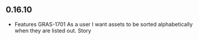 ## 0.16.10

* Features
    GRAS-1701 As a user I want assets to be sorted alphabetically when they are listed out.	Story
